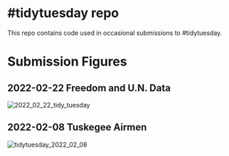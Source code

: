 # #tidytuesday repo

This repo contains code used in occasional submissions to #tidytuesday. 


# Submission Figures

## 2022-02-22 Freedom and U.N. Data

![2022_02_22_tidy_tuesday](https://user-images.githubusercontent.com/35930477/155415370-fa9a6085-3636-4554-a039-9c0806fe8ec5.png)

## 2022-02-08 Tuskegee Airmen


![tidytuesday_2022_02_08](https://user-images.githubusercontent.com/35930477/154818468-3be7f01f-524b-4479-bc2f-989536ea758b.png)
